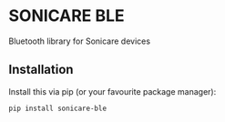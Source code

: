 # SONICARE BLE

Bluetooth library for Sonicare devices

## Installation

Install this via pip (or your favourite package manager):

`pip install sonicare-ble`
